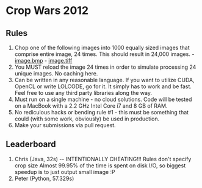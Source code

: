 Crop Wars 2012
==============

Rules
-----
1. Chop one of the following images into 1000 equally sized images that comprise
   entire image, 24 times. This should result in 24,000 images.
       - [image.bmp](https://dl.dropbox.com/u/37082018/image.bmp)
       - [image.tiff](https://dl.dropbox.com/u/37082018/image.tiff)
2. You MUST reload the image 24 times in order to simulate processing 24 unique
   images. No caching here.
3. Can be written in any reasonable language. If you want to utilize CUDA,
   OpenCL or write LOLCODE, go for it. It simply has to work and be fast.
   Feel free to use any third party libraries along the way.
4. Must run on a single machine - no cloud solutions. Code will be
   tested on a MacBook with a 2.2 GHz Intel Core i7 and 8 GB of RAM.
5. No rediculous hacks or bending rule #1 - this must be something that could
   (with some work, obviously) be used in production.
6. Make your submissions via pull request.

Leaderboard
-----------
1. Chris (Java, 32s) -- INTENTIONALLY CHEATING!!! Rules don't specify crop size
                        Almost 99.95% of the time is spent on disk I/O, so 
                        biggest speedup is to just output small image :P
2. Peter (Python, 57.329s)
